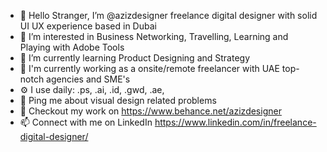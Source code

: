 - 👋 Hello Stranger, I’m @azizdesigner freelance digital designer with solid UI UX experience based in Dubai
- 👀 I’m interested in Business Networking, Travelling, Learning and Playing with Adobe Tools
- 🌱 I’m currently learning Product Designing and Strategy
- 🏢 I'm currently working as a onsite/remote freelancer with UAE top-notch agencies and SME's
- ⚙️ I use daily: .ps, .ai, .id, .gwd, .ae,
- 💬 Ping me about visual design related problems
- 📝 Checkout my work on https://www.behance.net/azizdesigner 
- 📫 Connect with me on LinkedIn https://www.linkedin.com/in/freelance-digital-designer/
<!---
azizdesigner/azizdesigner is a ✨ special ✨ repository because its `README.md` (this file) appears on your GitHub profile.
You can click the Preview link to take a look at your changes.
--->
